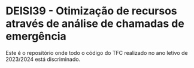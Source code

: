 # DEISI39 - Otimização de recursos através de análise de chamadas de emergência

Este é o repositório onde todo o código do TFC realizado no ano letivo de 2023/2024 está discriminado.

